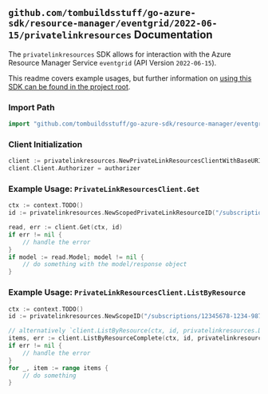 
## `github.com/tombuildsstuff/go-azure-sdk/resource-manager/eventgrid/2022-06-15/privatelinkresources` Documentation

The `privatelinkresources` SDK allows for interaction with the Azure Resource Manager Service `eventgrid` (API Version `2022-06-15`).

This readme covers example usages, but further information on [using this SDK can be found in the project root](https://github.com/tombuildsstuff/go-azure-sdk/tree/main/docs).

### Import Path

```go
import "github.com/tombuildsstuff/go-azure-sdk/resource-manager/eventgrid/2022-06-15/privatelinkresources"
```


### Client Initialization

```go
client := privatelinkresources.NewPrivateLinkResourcesClientWithBaseURI("https://management.azure.com")
client.Client.Authorizer = authorizer
```


### Example Usage: `PrivateLinkResourcesClient.Get`

```go
ctx := context.TODO()
id := privatelinkresources.NewScopedPrivateLinkResourceID("/subscriptions/12345678-1234-9876-4563-123456789012/resourceGroups/some-resource-group", "privateLinkResourceValue")

read, err := client.Get(ctx, id)
if err != nil {
	// handle the error
}
if model := read.Model; model != nil {
	// do something with the model/response object
}
```


### Example Usage: `PrivateLinkResourcesClient.ListByResource`

```go
ctx := context.TODO()
id := privatelinkresources.NewScopeID("/subscriptions/12345678-1234-9876-4563-123456789012/resourceGroups/some-resource-group")

// alternatively `client.ListByResource(ctx, id, privatelinkresources.DefaultListByResourceOperationOptions())` can be used to do batched pagination
items, err := client.ListByResourceComplete(ctx, id, privatelinkresources.DefaultListByResourceOperationOptions())
if err != nil {
	// handle the error
}
for _, item := range items {
	// do something
}
```
